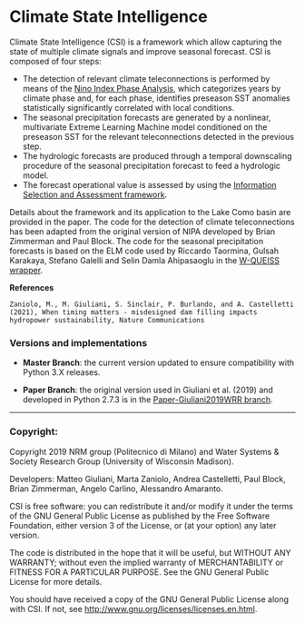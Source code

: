 # Climate State Intelligence
Climate State Intelligence (CSI) is a framework which allow capturing the state of multiple climate signals and improve seasonal forecast. CSI is composed of four steps:  
- The detection of relevant climate teleconnections is performed by means of the [Nino Index Phase Analysis](https://agupubs.onlinelibrary.wiley.com/doi/full/10.1002/2015WR017644), which categorizes years by climate phase and, for each phase, identifies preseason SST anomalies statistically significantly correlated with local conditions.
- The seasonal precipitation forecasts are generated by a nonlinear, multivariate Extreme Learning Machine model conditioned on the preseason SST for the relevant teleconnections detected in the previous step.
- The hydrologic forecasts are produced through a temporal downscaling procedure of the seasonal precipitation forecast to feed a hydrologic model.
- The forecast operational value is assessed by using the [Information Selection and Assessment framework](https://agupubs.onlinelibrary.wiley.com/doi/full/10.1002/2015WR017044).

Details about the framework and its application to the Lake Como basin are provided in the paper. The code for the detection of climate teleconnections has been adapted from the original version of NIPA developed by Brian Zimmerman and Paul Block. The code for the seasonal precipitation forecasts is based on the ELM code used by Riccardo Taormina, Gulsah Karakaya, Stefano Galelli and Selin Damla Ahipasaoglu in the [W-QUEISS wrapper](https://github.com/stefano-galelli/Matlab-Multi-objective-Feature-Selection).

**References** 
```
Zaniolo, M., M. Giuliani, S. Sinclair, P. Burlando, and A. Castelletti (2021), When timing matters - misdesigned dam filling impacts hydropower sustainability, Nature Communications
```


### Versions and implementations

- **Master Branch**: the current version updated to ensure compatibility with Python 3.X releases. 

- **Paper Branch**: the original version used in Giuliani et al. (2019) and developed in Python 2.7.3 is in the [Paper-Giuliani2019WRR branch](https://github.com/mxgiuliani00/CSI/tree/Paper-Giuliani2019WRR). 

----
### Copyright:

Copyright 2019 NRM group (Politecnico di Milano) and Water Systems & Society Research Group (University of Wisconsin Madison).

Developers: Matteo Giuliani, Marta Zaniolo, Andrea Castelletti, Paul Block, Brian Zimmerman, Angelo Carlino, Alessandro Amaranto.

CSI is free software: you can redistribute it and/or modify it under the terms of the GNU General Public License as published by the Free Software Foundation, either version 3 of the License, or (at your option) any later version.

The code is distributed in the hope that it will be useful, but WITHOUT ANY WARRANTY; without even the implied warranty of MERCHANTABILITY or FITNESS FOR A PARTICULAR PURPOSE.  See the GNU General Public License for more details.

You should have received a copy of the GNU General Public License along with CSI.  If not, see <http://www.gnu.org/licenses/licenses.en.html>.

